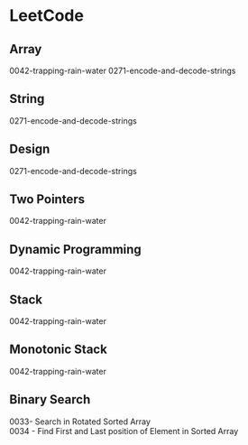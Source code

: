 # LeetCode
## Array
0042-trapping-rain-water
0271-encode-and-decode-strings
## String
0271-encode-and-decode-strings
## Design
0271-encode-and-decode-strings
## Two Pointers
0042-trapping-rain-water
## Dynamic Programming
0042-trapping-rain-water
## Stack
0042-trapping-rain-water
## Monotonic Stack
0042-trapping-rain-water

## Binary Search
0033- Search in Rotated Sorted Array  
0034 - Find First and Last position of Element in Sorted Array  
